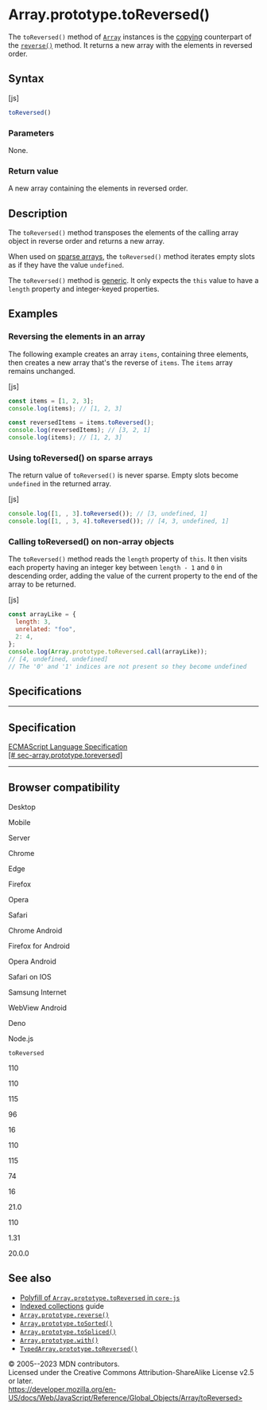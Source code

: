 Array.prototype.toReversed()
============================


The `toReversed()` method of [`Array`](../array) instances is the
[copying](../array#copying_methods_and_mutating_methods) counterpart of
the [`reverse()`](reverse) method. It returns a new array with the
elements in reversed order.



Syntax
------




[js]


```js
toReversed()
```





### Parameters


None.




### Return value 


A new array containing the elements in reversed order.




Description
-----------


The `toReversed()` method transposes the elements of the calling array
object in reverse order and returns a new array.

When used on [sparse
arrays](https://developer.mozilla.org/en-US/docs/Web/JavaScript/Guide/Indexed_collections#sparse_arrays),
the `toReversed()` method iterates empty slots as if they have the value
`undefined`.

The `toReversed()` method is [generic](../array#generic_array_methods).
It only expects the `this` value to have a `length` property and
integer-keyed properties.




Examples
--------



### Reversing the elements in an array 


The following example creates an array `items`, containing three
elements, then creates a new array that\'s the reverse of `items`. The
`items` array remains unchanged.



[js]


```js
const items = [1, 2, 3];
console.log(items); // [1, 2, 3]

const reversedItems = items.toReversed();
console.log(reversedItems); // [3, 2, 1]
console.log(items); // [1, 2, 3]
```





### Using toReversed() on sparse arrays 


The return value of `toReversed()` is never sparse. Empty slots become
`undefined` in the returned array.



[js]


```js
console.log([1, , 3].toReversed()); // [3, undefined, 1]
console.log([1, , 3, 4].toReversed()); // [4, 3, undefined, 1]
```





### Calling toReversed() on non-array objects 


The `toReversed()` method reads the `length` property of `this`. It then
visits each property having an integer key between `length - 1` and `0`
in descending order, adding the value of the current property to the end
of the array to be returned.



[js]


```js
const arrayLike = {
  length: 3,
  unrelated: "foo",
  2: 4,
};
console.log(Array.prototype.toReversed.call(arrayLike));
// [4, undefined, undefined]
// The '0' and '1' indices are not present so they become undefined
```




Specifications
--------------


  -------------------------------------------------------------------------------------------------------------------------------------
  Specification
  -------------------------------------------------------------------------------------------------------------------------------------
  [ECMAScript Language Specification\
  [\#
  sec-array.prototype.toreversed]](https://tc39.es/ecma262/multipage/indexed-collections.html#sec-array.prototype.toreversed)

  -------------------------------------------------------------------------------------------------------------------------------------


Browser compatibility 
---------------------




Desktop

Mobile

Server

Chrome

Edge

Firefox

Opera

Safari

Chrome Android

Firefox for Android

Opera Android

Safari on IOS

Samsung Internet

WebView Android

Deno

Node.js

`toReversed`

110

110

115

96

16

110

115

74

16

21.0

110

1.31

20.0.0


See also 
--------


-   [Polyfill of `Array.prototype.toReversed` in
    `core-js`](https://github.com/zloirock/core-js#change-array-by-copy)
-   [Indexed
    collections](https://developer.mozilla.org/en-US/docs/Web/JavaScript/Guide/Indexed_collections)
    guide
-   [`Array.prototype.reverse()`](reverse)
-   [`Array.prototype.toSorted()`](tosorted)
-   [`Array.prototype.toSpliced()`](tospliced)
-   [`Array.prototype.with()`](with)
-   [`TypedArray.prototype.toReversed()`](../typedarray/toreversed)




© 2005--2023 MDN contributors.\
Licensed under the Creative Commons Attribution-ShareAlike License v2.5
or later.\
https://developer.mozilla.org/en-US/docs/Web/JavaScript/Reference/Global_Objects/Array/toReversed>


